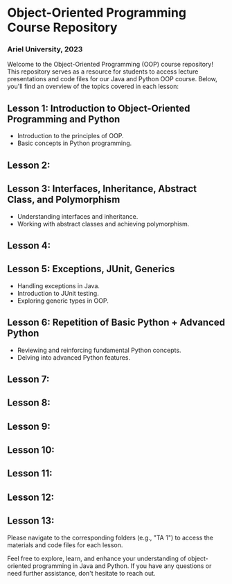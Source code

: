 # Object-Oriented Programming Course Repository 
### Ariel University, 2023


Welcome to the Object-Oriented Programming (OOP) course repository! This repository serves as a resource for students to access lecture presentations and code files for our Java and Python OOP course. Below, you'll find an overview of the topics covered in each lesson:

## Lesson 1: Introduction to Object-Oriented Programming and Python
- Introduction to the principles of OOP.
- Basic concepts in Python programming.

## Lesson 2:

## Lesson 3: Interfaces, Inheritance, Abstract Class, and Polymorphism
- Understanding interfaces and inheritance.
- Working with abstract classes and achieving polymorphism.

## Lesson 4: 

## Lesson 5: Exceptions, JUnit, Generics
- Handling exceptions in Java.
- Introduction to JUnit testing.
- Exploring generic types in OOP.

## Lesson 6: Repetition of Basic Python + Advanced Python
- Reviewing and reinforcing fundamental Python concepts.
- Delving into advanced Python features.

## Lesson 7: 

## Lesson 8: 

## Lesson 9:

## Lesson 10:

## Lesson 11:

## Lesson 12: 

## Lesson 13: 

Please navigate to the corresponding folders (e.g., "TA 1") to access the materials and code files for each lesson.

Feel free to explore, learn, and enhance your understanding of object-oriented programming in Java and Python. If you have any questions or need further assistance, don't hesitate to reach out.
